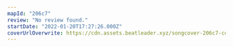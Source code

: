 ```yaml
---
mapId: "206c7"
review: "No review found."
startDate: "2022-01-20T17:27:26.000Z"
coverUrlOverwrite: https://cdn.assets.beatleader.xyz/songcover-206c7-cover.jpg
---
```

